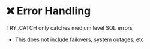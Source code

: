 # ❌ Error Handling

TRY..CATCH only catches medium level SQL errors

* This does not include failovers, system outages, etc

